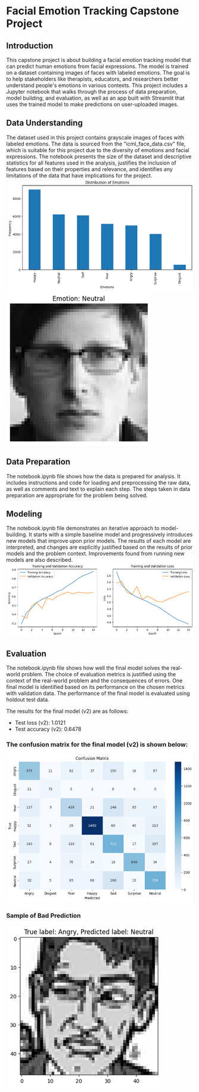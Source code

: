 # Facial Emotion Tracking Capstone Project

## Introduction
This capstone project is about building a facial emotion tracking model that can predict human emotions from facial expressions. The model is trained on a dataset containing images of faces with labeled emotions. The goal is to help stakeholders like therapists, educators, and researchers better understand people's emotions in various contexts. This project includes a Jupyter notebook that walks through the process of data preparation, model building, and evaluation, as well as an app built with Streamlit that uses the trained model to make predictions on user-uploaded images.

## Data Understanding
The dataset used in this project contains grayscale images of faces with labeled emotions. The data is sourced from the "icml_face_data.csv" file, which is suitable for this project due to the diversity of emotions and facial expressions. The notebook presents the size of the dataset and descriptive statistics for all features used in the analysis, justifies the inclusion of features based on their properties and relevance, and identifies any limitations of the data that have implications for the project.
![Distribution](Charts/Distribution.png)
![Sample](Charts/Sample.png)

## Data Preparation
The notebook.ipynb file shows how the data is prepared for analysis. It includes instructions and code for loading and preprocessing the raw data, as well as comments and text to explain each step. The steps taken in data preparation are appropriate for the problem being solved.

## Modeling
The notebook.ipynb file demonstrates an iterative approach to model-building. It starts with a simple baseline model and progressively introduces new models that improve upon prior models. The results of each model are interpreted, and changes are explicitly justified based on the results of prior models and the problem context. Improvements found from running new models are also described.
![Learning Curves](Charts/Learning_Curves.png)

## Evaluation
The notebook.ipynb file shows how well the final model solves the real-world problem. The choice of evaluation metrics is justified using the context of the real-world problem and the consequences of errors. One final model is identified based on its performance on the chosen metrics with validation data. The performance of the final model is evaluated using holdout test data.

The results for the final model (v2) are as follows:
- Test loss (v2): 1.0121
- Test accuracy (v2): 0.6478

### The confusion matrix for the final model (v2) is shown below:
![Confusion Matrix](Charts/Confusion_Matrix.png)

### Sample of Bad Prediction
![Bad Image](Charts/Bad_Image.png)